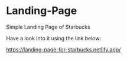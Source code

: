# Landing-Page
Simple Landing Page of Starbucks 

Have a look into it using the link below:

https://landing-page-for-starbucks.netlify.app/

